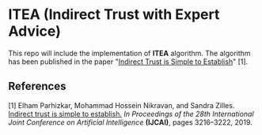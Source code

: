 # ITEA (Indirect Trust with Expert Advice)

This repo will include the implementation of **ITEA** algorithm. The algorithm has been published in the paper "[Indirect Trust is Simple to Establish](https://www.ijcai.org/Proceedings/2019/446)" [1].


## References
[1] Elham Parhizkar, Mohammad Hossein Nikravan, and Sandra Zilles.
[Indirect trust is simple to establish.](https://www.ijcai.org/Proceedings/2019/446)
*In Proceedings of the 28th International Joint Conference on Artificial Intelligence* **(IJCAI)**, pages 3216–3222, 2019.
